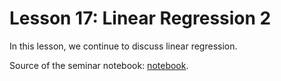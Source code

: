 # Lesson 17: Linear Regression 2

In this lesson, we continue to discuss linear regression.

Source of the seminar notebook: [notebook](https://github.com/esokolov/ml-course-hse/blob/master/2024-fall/seminars/sem04-features.ipynb).